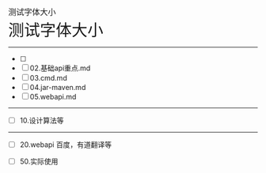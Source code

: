
<font face="SimSun" size=3 > 测试字体大小 </font>
<br>
<font face="SimSun" size=6 > 测试字体大小 </font>

---

- [ ] 
- [ ] 02.基础api重点.md
- [ ] 03.cmd.md
- [ ] 04.jar-maven.md
- [ ] 05.webapi.md

---

- [ ] 10.设计算法等

---

- [ ] 20.webapi 百度，有道翻译等

- [ ] 50.实际使用